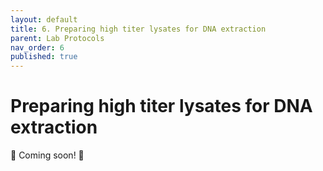 ```yaml
---
layout: default
title: 6. Preparing high titer lysates for DNA extraction
parent: Lab Protocols
nav_order: 6
published: true
---
```



# Preparing high titer lysates for DNA extraction


🚧 Coming soon! 🚧